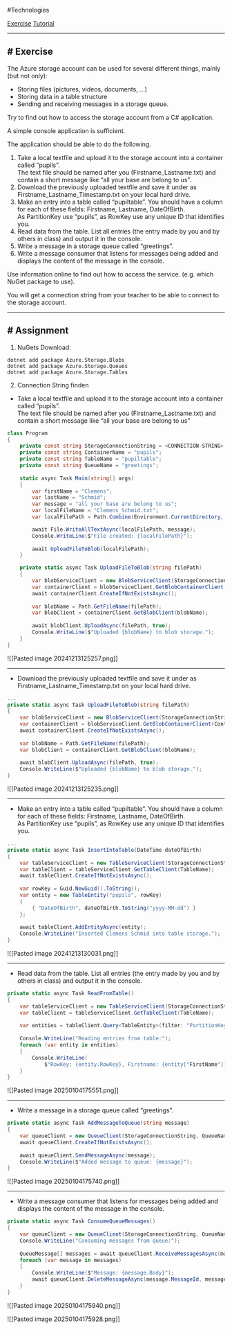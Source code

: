 #Technologies 

[Exercise](https://deep-thought.norwin.at/notes/tech-kb/cloud/exercise/exercise---accessing-storage-account/)
[Tutorial](https://medium.com/c-sharp-programming/integrating-azure-blob-storage-with-net-b4fc16dfde73)

---
## # Exercise

The Azure storage account can be used for several different things, mainly (but not only): 

- Storing files (pictures, videos, documents, …) 
- Storing data in a table structure 
- Sending and receiving messages in a storage queue. 

Try to find out how to access the storage account from a C# application. 

A simple console application is sufficient. 

The application should be able to do the following. 

1. Take a local textfile and upload it to the storage account into a container called “pupils”.  
    The text file should be named after you (Firstname_Lastname.txt) and contain a short message like “all your base are belong to us”. 
2. Download the previously uploaded textfile and save it under as Firstname_Lastname_Timestamp.txt on your local hard drive. 
3. Make an entry into a table called “pupiltable”. You should have a column for each of these fields: Firstname, Lastname, DateOfBirth.  
    As PartitionKey use “pupils”, as RowKey use any unique ID that identifies you. 
4. Read data from the table. List all entries (the entry made by you and by others in class) and output it in the console. 
5. Write a message in a storage queue called “greetings”. 
6. Write a message consumer that listens for messages being added and displays the content of the message in the console. 

Use information online to find out how to access the service. (e.g. which NuGet package to use). 

You will get a connection string from your teacher to be able to connect to the storage account.

---
## # Assignment

1. NuGets Download:

```
dotnet add package Azure.Storage.Blobs
dotnet add package Azure.Storage.Queues
dotnet add package Azure.Storage.Tables
```

2. Connection String finden

- Take a local textfile and upload it to the storage account into a container called “pupils”.  
    The text file should be named after you (Firstname_Lastname.txt) and contain a short message like “all your base are belong to us”

```csharp
class Program  
{  
    private const string StorageConnectionString = <CONNECTION-STRING>
    private const string ContainerName = "pupils";  
    private const string TableName = "pupiltable";  
    private const string QueueName = "greetings";  
  
    static async Task Main(string[] args)  
    {  
        var firstName = "Clemens";  
        var lastName = "Schmid";  
        var message = "all your base are belong to us";  
        var localFileName = "Clemens_Schmid.txt";  
        var localFilePath = Path.Combine(Environment.CurrentDirectory, localFileName);

		await File.WriteAllTextAsync(localFilePath, message);  
		Console.WriteLine($"File created: {localFilePath}");  
  
		await UploadFileToBlob(localFilePath);
    }

	private static async Task UploadFileToBlob(string filePath)  
	{  
	    var blobServiceClient = new BlobServiceClient(StorageConnectionString);  
	    var containerClient = blobServiceClient.GetBlobContainerClient(ContainerName);  
	    await containerClient.CreateIfNotExistsAsync();  
	  
	    var blobName = Path.GetFileName(filePath);  
	    var blobClient = containerClient.GetBlobClient(blobName);  
	  
	    await blobClient.UploadAsync(filePath, true);  
	    Console.WriteLine($"Uploaded {blobName} to blob storage.");  
	}
}
```

![[Pasted image 20241213125257.png]]

---

- Download the previously uploaded textfile and save it under as Firstname_Lastname_Timestamp.txt on your local hard drive. 

```csharp
...
private static async Task UploadFileToBlob(string filePath)  
{  
    var blobServiceClient = new BlobServiceClient(StorageConnectionString);  
    var containerClient = blobServiceClient.GetBlobContainerClient(ContainerName);  
    await containerClient.CreateIfNotExistsAsync();  
  
    var blobName = Path.GetFileName(filePath);  
    var blobClient = containerClient.GetBlobClient(blobName);  
  
    await blobClient.UploadAsync(filePath, true);  
    Console.WriteLine($"Uploaded {blobName} to blob storage.");  
}
```

![[Pasted image 20241213125235.png]]

---

- Make an entry into a table called “pupiltable”. You should have a column for each of these fields: Firstname, Lastname, DateOfBirth.  
    As PartitionKey use “pupils”, as RowKey use any unique ID that identifies you. 

```csharp
...
private static async Task InsertIntoTable(DateTime dateOfBirth)  
{  
    var tableServiceClient = new TableServiceClient(StorageConnectionString);  
    var tableClient = tableServiceClient.GetTableClient(TableName);  
    await tableClient.CreateIfNotExistsAsync();  
  
    var rowKey = Guid.NewGuid().ToString();  
    var entity = new TableEntity("pupils", rowKey)  
    {  
        { "DateOfBirth", dateOfBirth.ToString("yyyy-MM-dd") }  
    };  
  
    await tableClient.AddEntityAsync(entity);  
    Console.WriteLine("Inserted Clemens Schmid into table storage.");  
}
```

![[Pasted image 20241213130031.png]]

---

-  Read data from the table. List all entries (the entry made by you and by others in class) and output it in the console. 

```csharp
private static async Task ReadFromTable()  
{  
    var tableServiceClient = new TableServiceClient(StorageConnectionString);  
    var tableClient = tableServiceClient.GetTableClient(TableName);  
  
    var entities = tableClient.Query<TableEntity>(filter: "PartitionKey eq 'pupils'");  
  
    Console.WriteLine("Reading entries from table:");  
    foreach (var entity in entities)  
    {  
        Console.WriteLine(  
            $"RowKey: {entity.RowKey}, Firstname: {entity["FirstName"]}, Lastname: {entity["LastName"]}, DateOfBirth: {entity["DateOfBirth"]}");  
    }  
}
```

![[Pasted image 20250104175551.png]]

---

 - Write a message in a storage queue called “greetings”. 

```csharp
private static async Task AddMessageToQueue(string message)  
{  
    var queueClient = new QueueClient(StorageConnectionString, QueueName);  
    await queueClient.CreateIfNotExistsAsync();  
  
    await queueClient.SendMessageAsync(message);  
    Console.WriteLine($"Added message to queue: {message}");  
}
```

![[Pasted image 20250104175740.png]]

---

- Write a message consumer that listens for messages being added and displays the content of the message in the console. 

```csharp
private static async Task ConsumeQueueMessages()  
{  
    var queueClient = new QueueClient(StorageConnectionString, QueueName);  
    Console.WriteLine("Consuming messages from queue:");  
  
    QueueMessage[] messages = await queueClient.ReceiveMessagesAsync(maxMessages: 5);  
    foreach (var message in messages)  
    {  
        Console.WriteLine($"Message: {message.Body}");  
        await queueClient.DeleteMessageAsync(message.MessageId, message.PopReceipt);  
    }  
}
```

![[Pasted image 20250104175940.png]]

![[Pasted image 20250104175928.png]]
